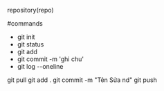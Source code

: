 repository(repo)

#commands
- git init
- git status
- git add
- git commit -m 'ghi chu'
- git log --oneline

git pull
git add .
git commit -m "Tên Sửa nd"
git push